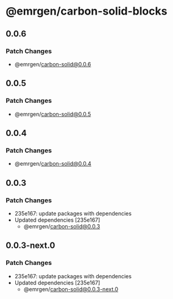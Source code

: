 # @emrgen/carbon-solid-blocks

## 0.0.6

### Patch Changes

- @emrgen/carbon-solid@0.0.6

## 0.0.5

### Patch Changes

- @emrgen/carbon-solid@0.0.5

## 0.0.4

### Patch Changes

- @emrgen/carbon-solid@0.0.4

## 0.0.3

### Patch Changes

- 235e167: update packages with dependencies
- Updated dependencies [235e167]
  - @emrgen/carbon-solid@0.0.3

## 0.0.3-next.0

### Patch Changes

- 235e167: update packages with dependencies
- Updated dependencies [235e167]
  - @emrgen/carbon-solid@0.0.3-next.0

